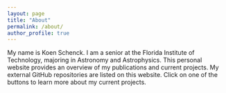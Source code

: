 ```yaml
---
layout: page
title: "About"
permalink: /about/
author_profile: true
---
```


My name is Koen Schenck. I am a senior at the Florida Institute of Technology, majoring in Astronomy and Astrophysics. This personal website provides an overview of my publications and current projects. My external GitHub repositories are listed on this website. Click on one of the buttons to learn more about my current projects. 

